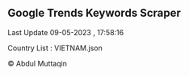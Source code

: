 

## Google Trends Keywords Scraper 
 
Last Update 09-05-2023 , 17:58:16

Country List :
VIETNAM.json



© Abdul Muttaqin 
